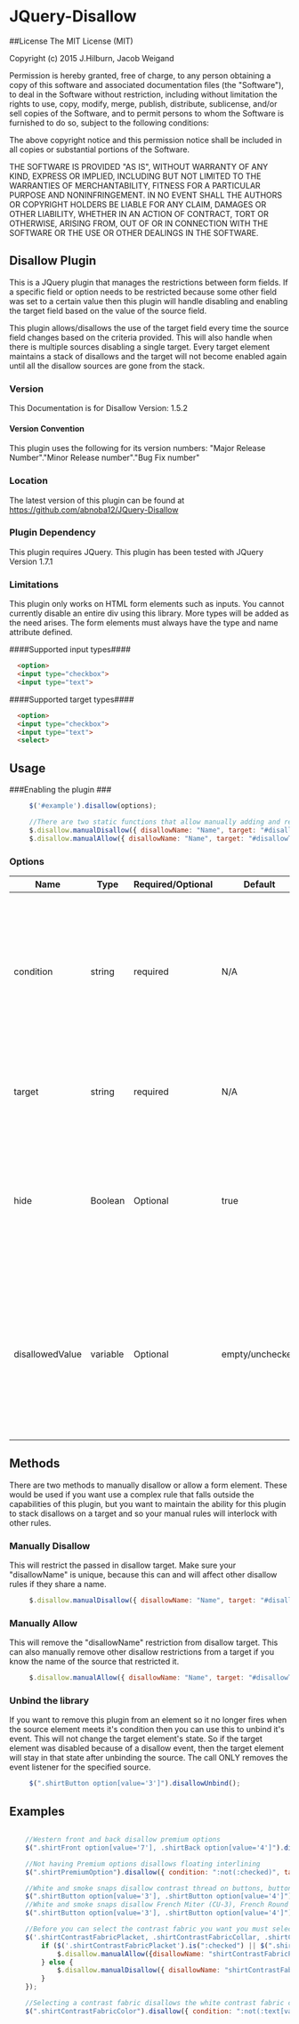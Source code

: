 # JQuery-Disallow
##License
The MIT License (MIT)

Copyright (c) 2015 J.Hilburn, Jacob Weigand

Permission is hereby granted, free of charge, to any person obtaining a copy
of this software and associated documentation files (the "Software"), to deal
in the Software without restriction, including without limitation the rights
to use, copy, modify, merge, publish, distribute, sublicense, and/or sell
copies of the Software, and to permit persons to whom the Software is
furnished to do so, subject to the following conditions:

The above copyright notice and this permission notice shall be included in all
copies or substantial portions of the Software.

THE SOFTWARE IS PROVIDED "AS IS", WITHOUT WARRANTY OF ANY KIND, EXPRESS OR
IMPLIED, INCLUDING BUT NOT LIMITED TO THE WARRANTIES OF MERCHANTABILITY,
FITNESS FOR A PARTICULAR PURPOSE AND NONINFRINGEMENT. IN NO EVENT SHALL THE
AUTHORS OR COPYRIGHT HOLDERS BE LIABLE FOR ANY CLAIM, DAMAGES OR OTHER
LIABILITY, WHETHER IN AN ACTION OF CONTRACT, TORT OR OTHERWISE, ARISING FROM,
OUT OF OR IN CONNECTION WITH THE SOFTWARE OR THE USE OR OTHER DEALINGS IN THE
SOFTWARE.

## Disallow Plugin ##
This is a JQuery plugin that manages the restrictions between form fields. If a specific field or option needs to be restricted because some other field was set to a certain value then this plugin will handle disabling and enabling the target field based on the value of the source field. 

This plugin allows/disallows the use of the target field every time the source field changes based on the criteria provided. This will also handle when there is multiple sources disabling a single target. Every target element maintains a stack of disallows and the target will not become enabled again until all the disallow sources are gone from the stack.  

### Version ###
This Documentation is for Disallow Version: 1.5.2

#### Version Convention ####
This plugin uses the following for its version numbers: "Major Release Number"."Minor Release number"."Bug Fix number"

### Location ###
The latest version of this plugin can be found at https://github.com/abnoba12/JQuery-Disallow

### Plugin Dependency ###
This plugin requires JQuery. This plugin has been tested with JQuery Version 1.7.1

### Limitations ###
This plugin only works on HTML form elements such as inputs. You cannot currently disable an entire div using this library. More types will be added as the need arises. The form elements must always have the type and name attribute defined.

####Supported input types####
```html
  <option>
  <input type="checkbox">
  <input type="text">
```

####Supported target types####
```html
  <option>
  <input type="checkbox">
  <input type="text">  
  <select>  
```

## Usage ##
###Enabling the plugin ###
```javascript
     $('#example').disallow(options);

     //There are two static functions that allow manually adding and removing of restrictions
     $.disallow.manualDisallow({ disallowName: "Name", target: "#disallowTarget", hide: false });
     $.disallow.manualAllow({ disallowName: "Name", target: "#disallowTarget"});
```

### Options ###

|Name | Type | Required/Optional | Default | Description|
|----|----|----|----|-------|
|condition | string | required | N/A | This is the condition that applies to the selector disallow is attached to. If this condition returns true then it will restrict the target. This field can take any statement that is valid for [http://api.jquery.com/is/ JQuery's .is() function]. Some useful statements: ":not(any is statement)", ":checked", ":selected", ":text[value='']"|
|target | string | required | N/A | This is the HTML element(s) that you want to be disabled when the condition on the source is met. This uses the same syntax as standard selectors.|
|hide | Boolean | Optional | true | When the all conditions are met and we are going to disable a target html element. If hide is true then we will disable and remove the target element(s) from view on the page. If hide is set to false then we will only disable the element(s) and not remove it from view.|
|disallowedValue | variable | Optional | empty/unchecked | When the all conditions are met and we are going to disable a target html element. If disallowedValue is set then we will set the target's value to whatever is specified. When using this on checkboxes use true/false. If no value is set for disallowedVlue then the default behavior is to set the field to "" or unchecked.|

## Methods ##
There are two methods to manually disallow or allow a form element. These would be used if you want use a complex rule that falls outside the capabilities of this plugin, but you want to maintain the ability for this plugin to stack disallows on a target and so your manual rules will interlock with other rules.

### Manually Disallow ###
This will restrict the passed in disallow target. Make sure your "disallowName" is unique, because this can and will affect other disallow rules if they share a name.
```javascript
     $.disallow.manualDisallow({ disallowName: "Name", target: "#disallowTarget", hide: false });
```

### Manually Allow ###
This will remove the "disallowName" restriction from disallow target. This can also manually remove other disallow restrictions from a target if you know the name of the source that restricted it.
```javascript
     $.disallow.manualAllow({ disallowName: "Name", target: "#disallowTarget"});
```

### Unbind the library ###
If you want to remove this plugin from an element so it no longer fires when the source element meets it's condition then you can use this to unbind it's event. This will not change the target element's state. So if the target element was disabled because of a disallow event, then the target element will stay in that state after unbinding the source. The call ONLY removes the event listener for the specified source.
```javascript
     $(".shirtButton option[value='3']").disallowUnbind();
```

## Examples ##
```javascript

    //Western front and back disallow premium options
    $(".shirtFront option[value='7'], .shirtBack option[value='4']").disallow({ condition: ":selected", target: ".shirtPremiumOption", hide: false });    

    //Not having Premium options disallows floating interlining
    $(".shirtPremiumOption").disallow({ condition: ":not(:checked)", target: ".shirtInterlining option[value='9']" });    

    //White and smoke snaps disallow contrast thread on buttons, button holes, premium options
    $(".shirtButton option[value='3'], .shirtButton option[value='4']").disallow({ condition: ":selected", target: ".shirtContrastThreadButton, .shirtContrastThreadButtonhole, .shirtPremiumOption", hide: false });
    //White and smoke snaps disallow French Miter (CU-3), French Round (CU-6), French Square (CU-9), Square Convertible Cuff (CU-10), Miter Convertible Cuff (CU-23), Round Convertible Cuff (CU-26), Reverse French Miter (CU-13)
    $(".shirtButton option[value='3'], .shirtButton option[value='4']").disallow({ condition: ":selected", target: ".shirtCuff option[value='3'], .shirtCuff option[value='6'], .shirtCuff option[value='9'], .shirtCuff option[value='10'], .shirtCuff option[value='11'], .shirtCuff option[value='12'], .shirtCuff option[value='15']"});

    //Before you can select the contrast fabric you want you must select a placement
    $('.shirtContrastFabricPlacket, .shirtContrastFabricCollar, .shirtContrastFabricCuff').change(function () {
        if ($('.shirtContrastFabricPlacket').is(":checked") || $(".shirtContrastFabricCollar").val() == "None" || $(".shirtContrastFabricCuff").val() == "None") {
            $.disallow.manualAllow({disallowName: "shirtContrastFabricPlacement", target: ".shirtContrastFabricColorWhite, .shirtContrastFabricColor"});
        } else {
            $.disallow.manualDisallow({ disallowName: "shirtContrastFabricPlacement", target: ".shirtContrastFabricColorWhite, .shirtContrastFabricColor", hide: false });
        }
    });

    //Selecting a contrast fabric disallows the white contrast fabric checkbox
    $(".shirtContrastFabricColor").disallow({ condition: ":not(:text[value=''])", target: ".shirtContrastFabricColorWhite", hide: false });
```